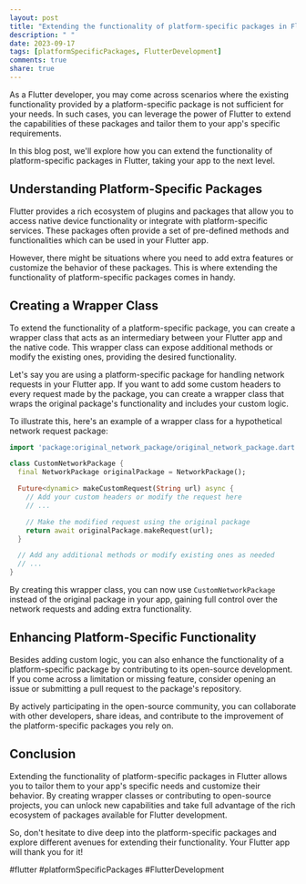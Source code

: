 ```yaml
---
layout: post
title: "Extending the functionality of platform-specific packages in Flutter."
description: " "
date: 2023-09-17
tags: [platformSpecificPackages, FlutterDevelopment]
comments: true
share: true
---
```


As a Flutter developer, you may come across scenarios where the existing functionality provided by a platform-specific package is not sufficient for your needs. In such cases, you can leverage the power of Flutter to extend the capabilities of these packages and tailor them to your app's specific requirements. 

In this blog post, we'll explore how you can extend the functionality of platform-specific packages in Flutter, taking your app to the next level.

## Understanding Platform-Specific Packages

Flutter provides a rich ecosystem of plugins and packages that allow you to access native device functionality or integrate with platform-specific services. These packages often provide a set of pre-defined methods and functionalities which can be used in your Flutter app.

However, there might be situations where you need to add extra features or customize the behavior of these packages. This is where extending the functionality of platform-specific packages comes in handy.

## Creating a Wrapper Class

To extend the functionality of a platform-specific package, you can create a wrapper class that acts as an intermediary between your Flutter app and the native code. This wrapper class can expose additional methods or modify the existing ones, providing the desired functionality.

Let's say you are using a platform-specific package for handling network requests in your Flutter app. If you want to add some custom headers to every request made by the package, you can create a wrapper class that wraps the original package's functionality and includes your custom logic.

To illustrate this, here's an example of a wrapper class for a hypothetical network request package:

```dart
import 'package:original_network_package/original_network_package.dart';

class CustomNetworkPackage {
  final NetworkPackage originalPackage = NetworkPackage();

  Future<dynamic> makeCustomRequest(String url) async {
    // Add your custom headers or modify the request here
    // ...

    // Make the modified request using the original package
    return await originalPackage.makeRequest(url);
  }

  // Add any additional methods or modify existing ones as needed
  // ...
}
```

By creating this wrapper class, you can now use `CustomNetworkPackage` instead of the original package in your app, gaining full control over the network requests and adding extra functionality.

## Enhancing Platform-Specific Functionality

Besides adding custom logic, you can also enhance the functionality of a platform-specific package by contributing to its open-source development. If you come across a limitation or missing feature, consider opening an issue or submitting a pull request to the package's repository.

By actively participating in the open-source community, you can collaborate with other developers, share ideas, and contribute to the improvement of the platform-specific packages you rely on.

## Conclusion

Extending the functionality of platform-specific packages in Flutter allows you to tailor them to your app's specific needs and customize their behavior. By creating wrapper classes or contributing to open-source projects, you can unlock new capabilities and take full advantage of the rich ecosystem of packages available for Flutter development.

So, don't hesitate to dive deep into the platform-specific packages and explore different avenues for extending their functionality. Your Flutter app will thank you for it!

#flutter #platformSpecificPackages #FlutterDevelopment